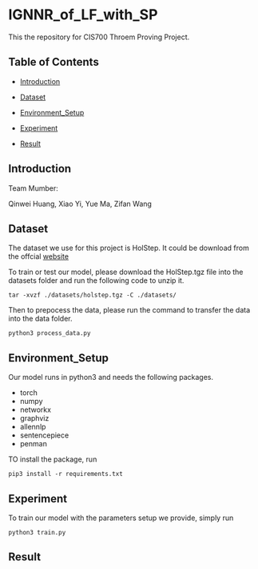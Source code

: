 # IGNNR_of_LF_with_SP

This the repository for CIS700 Throem Proving Project.


## Table of Contents

- [Introduction](#Introduction)

- [Dataset](#Dataset)

- [Environment_Setup](#Environment_Setup)

- [Experiment](#Experiment)

- [Result](#Result)

## Introduction

Team Mumber:

Qinwei Huang, Xiao Yi, Yue Ma, Zifan Wang

## Dataset

The dataset we use for this project is HolStep. It could be download from the offcial [website](http://cl-informatik.uibk.ac.at/cek/holstep/)

To train or test our model, please download the HolStep.tgz file into the datasets folder and run the following code to unzip it.

```
tar -xvzf ./datasets/holstep.tgz -C ./datasets/
```

Then to prepocess the data, please run the command to transfer the data into the data folder.

```
python3 process_data.py
```
## Environment_Setup

Our model runs in python3 and needs the following packages.

- torch
- numpy
- networkx
- graphviz
- allennlp
- sentencepiece
- penman

TO install the package, run

```
pip3 install -r requirements.txt
```

## Experiment

To train our model with the parameters setup we provide, simply run

```
python3 train.py
```

## Result

